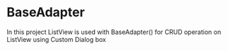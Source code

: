 # BaseAdapter
 In this project ListView is used with BaseAdapter() for CRUD operation on ListView using Custom Dialog box
